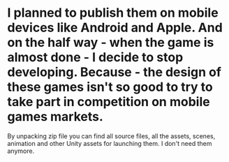 # I planned to publish them on mobile devices like Android and Apple. And on the half way - when the game is almost done - I decide to stop developing. Because - the design of these games isn't so good to try to take part in competition on mobile games markets.
By unpacking zip file you can find all source files, all the assets, scenes, animation and other Unity assets for launching them. 
I don't need them anymore.
